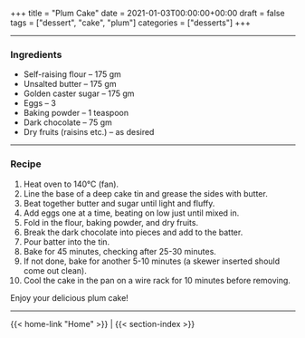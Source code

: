 +++
title = "Plum Cake"
date = 2021-01-03T00:00:00+00:00
draft = false
tags = ["dessert", "cake", "plum"]
categories = ["desserts"]
+++

---

### Ingredients

- Self-raising flour – 175 gm  
- Unsalted butter – 175 gm  
- Golden caster sugar – 175 gm  
- Eggs – 3  
- Baking powder – 1 teaspoon  
- Dark chocolate – 75 gm  
- Dry fruits (raisins etc.) – as desired  

---

### Recipe

1. Heat oven to 140°C (fan).  
2. Line the base of a deep cake tin and grease the sides with butter.  
3. Beat together butter and sugar until light and fluffy.  
4. Add eggs one at a time, beating on low just until mixed in.  
5. Fold in the flour, baking powder, and dry fruits.  
6. Break the dark chocolate into pieces and add to the batter.  
7. Pour batter into the tin.  
8. Bake for 45 minutes, checking after 25-30 minutes.  
9. If not done, bake for another 5-10 minutes (a skewer inserted should come out clean).  
10. Cool the cake in the pan on a wire rack for 10 minutes before removing.  

Enjoy your delicious plum cake!

---
{{< home-link "Home" >}} | {{< section-index >}}